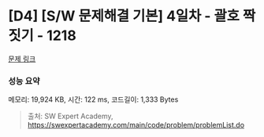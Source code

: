 # [D4] [S/W 문제해결 기본] 4일차 - 괄호 짝짓기 - 1218 

[문제 링크](https://swexpertacademy.com/main/code/problem/problemDetail.do?contestProbId=AV14eWb6AAkCFAYD) 

### 성능 요약

메모리: 19,924 KB, 시간: 122 ms, 코드길이: 1,333 Bytes



> 출처: SW Expert Academy, https://swexpertacademy.com/main/code/problem/problemList.do
